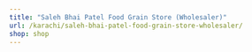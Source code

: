 ```yaml
---
title: "Saleh Bhai Patel Food Grain Store (Wholesaler)"
url: /karachi/saleh-bhai-patel-food-grain-store-wholesaler/
shop: shop
---
```

